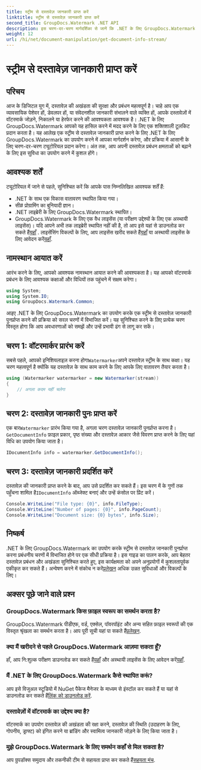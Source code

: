 ```yaml
---
title: स्ट्रीम से दस्तावेज़ जानकारी प्राप्त करें
linktitle: स्ट्रीम से दस्तावेज़ जानकारी प्राप्त करें
second_title: GroupDocs.Watermark .NET API
description: इस चरण-दर-चरण मार्गदर्शिका से जानें कि .NET के लिए GroupDocs.Watermark का उपयोग करके स्ट्रीम से दस्तावेज़ जानकारी कैसे प्राप्त करें। आपकी दस्तावेज़ प्रबंधन क्षमताएँ सहजता से।
weight: 12
url: /hi/net/document-manipulation/get-document-info-stream/
---
```


# स्ट्रीम से दस्तावेज़ जानकारी प्राप्त करें

## परिचय
आज के डिजिटल युग में, दस्तावेज़ की अखंडता की सुरक्षा और प्रबंधन महत्वपूर्ण है। चाहे आप एक व्यावसायिक पेशेवर हों, डेवलपर हों, या संवेदनशील जानकारी संभालने वाले व्यक्ति हों, आपके दस्तावेज़ों में वॉटरमार्क जोड़ने, निकालने या हेरफेर करने की आवश्यकता आवश्यक है। .NET के लिए GroupDocs.Watermark आपको यह हासिल करने में मदद करने के लिए एक शक्तिशाली टूलकिट प्रदान करता है। यह आलेख एक स्ट्रीम से दस्तावेज़ जानकारी प्राप्त करने के लिए .NET के लिए GroupDocs.Watermark का उपयोग करने में आपका मार्गदर्शन करेगा, और प्रक्रिया में आसानी के लिए चरण-दर-चरण ट्यूटोरियल प्रदान करेगा। अंत तक, आप अपनी दस्तावेज़ प्रबंधन क्षमताओं को बढ़ाने के लिए इस सुविधा का उपयोग करने में कुशल होंगे।
## आवश्यक शर्तें
ट्यूटोरियल में जाने से पहले, सुनिश्चित करें कि आपके पास निम्नलिखित आवश्यक शर्तें हैं:
- .NET के साथ एक विकास वातावरण स्थापित किया गया।
- सी# प्रोग्रामिंग का बुनियादी ज्ञान।
- .NET लाइब्रेरी के लिए GroupDocs.Watermark स्थापित।
- GroupDocs.Watermark के लिए एक वैध लाइसेंस (या परीक्षण उद्देश्यों के लिए एक अस्थायी लाइसेंस)।
 यदि आपने अभी तक लाइब्रेरी स्थापित नहीं की है, तो आप इसे यहां से डाउनलोड कर सकते हैं[यहाँ](https://releases.groupdocs.com/Watermark/net/) . लाइसेंसिंग विकल्पों के लिए, आप लाइसेंस खरीद सकते हैं[यहाँ](https://purchase.groupdocs.com/buy) या अस्थायी लाइसेंस के लिए आवेदन करें[यहाँ](https://purchase.groupdocs.com/temporary-license/).
## नामस्थान आयात करें
आरंभ करने के लिए, आपको आवश्यक नामस्थान आयात करने की आवश्यकता है। यह आपको वॉटरमार्क प्रबंधन के लिए आवश्यक कक्षाओं और विधियों तक पहुंचने में सक्षम करेगा।
```csharp
using System;
using System.IO;
using GroupDocs.Watermark.Common;
```
आइए .NET के लिए GroupDocs.Watermark का उपयोग करके एक स्ट्रीम से दस्तावेज़ जानकारी पुनर्प्राप्त करने की प्रक्रिया को सरल चरणों में विभाजित करें। यह सुनिश्चित करने के लिए प्रत्येक चरण विस्तृत होगा कि आप अवधारणाओं को समझें और उन्हें प्रभावी ढंग से लागू कर सकें।
## चरण 1: वॉटरमार्कर प्रारंभ करें
 सबसे पहले, आपको इनिशियलाइज़ करना होगा`Watermarker`अपने दस्तावेज़ स्ट्रीम के साथ कक्षा। यह चरण महत्वपूर्ण है क्योंकि यह दस्तावेज़ के साथ काम करने के लिए आपके लिए वातावरण तैयार करता है।
```csharp
using (Watermarker watermarker = new Watermarker(stream))
{
    // अगला कदम यहीं चलेगा
}
```
## चरण 2: दस्तावेज़ जानकारी पुनः प्राप्त करें
 एक बार`Watermarker` प्रारंभ किया गया है, अगला चरण दस्तावेज़ जानकारी पुनर्प्राप्त करना है।`GetDocumentInfo` फ़ाइल प्रकार, पृष्ठ संख्या और दस्तावेज़ आकार जैसे विवरण प्राप्त करने के लिए यहां विधि का उपयोग किया जाता है।
```csharp
IDocumentInfo info = watermarker.GetDocumentInfo();
```
## चरण 3: दस्तावेज़ जानकारी प्रदर्शित करें
 दस्तावेज़ की जानकारी प्राप्त करने के बाद, आप उसे प्रदर्शित कर सकते हैं। इस चरण में के गुणों तक पहुँचना शामिल है`IDocumentInfo` ऑब्जेक्ट बनाएं और उन्हें कंसोल पर प्रिंट करें।
```csharp
Console.WriteLine("File type: {0}", info.FileType);
Console.WriteLine("Number of pages: {0}", info.PageCount);
Console.WriteLine("Document size: {0} bytes", info.Size);
```

## निष्कर्ष
 .NET के लिए GroupDocs.Watermark का उपयोग करके स्ट्रीम से दस्तावेज़ जानकारी पुनर्प्राप्त करना प्रबंधनीय चरणों में विभाजित होने पर एक सीधी प्रक्रिया है। इस गाइड का पालन करके, आप बेहतर दस्तावेज़ प्रबंधन और अखंडता सुनिश्चित करते हुए, इस कार्यक्षमता को अपने अनुप्रयोगों में कुशलतापूर्वक एकीकृत कर सकते हैं। अन्वेषण करने में संकोच न करें[प्रलेखन](https://tutorials.groupdocs.com/Watermark/net/) अधिक उन्नत सुविधाओं और विकल्पों के लिए।
## अक्सर पूछे जाने वाले प्रश्न
### GroupDocs.Watermark किस फ़ाइल स्वरूप का समर्थन करता है?
 GroupDocs.Watermark पीडीएफ, वर्ड, एक्सेल, पॉवरपॉइंट और अन्य सहित फ़ाइल स्वरूपों की एक विस्तृत श्रृंखला का समर्थन करता है। आप पूरी सूची यहां पा सकते हैं[प्रलेखन](https://tutorials.groupdocs.com/Watermark/net/).
### क्या मैं खरीदने से पहले GroupDocs.Watermark आज़मा सकता हूँ?
 हाँ, आप नि:शुल्क परीक्षण डाउनलोड कर सकते हैं[यहाँ](https://releases.groupdocs.com/) और अस्थायी लाइसेंस के लिए आवेदन करें[यहाँ](https://purchase.groupdocs.com/temporary-license/).
### मैं .NET के लिए GroupDocs.Watermark कैसे स्थापित करूं?
 आप इसे विजुअल स्टूडियो में NuGet पैकेज मैनेजर के माध्यम से इंस्टॉल कर सकते हैं या यहां से डाउनलोड कर सकते हैं[लिंक को डाउनलोड करें](https://releases.groupdocs.com/Watermark/net/).
### दस्तावेज़ों में वॉटरमार्क का उद्देश्य क्या है?
वॉटरमार्क का उपयोग दस्तावेज़ की अखंडता की रक्षा करने, दस्तावेज़ की स्थिति (उदाहरण के लिए, गोपनीय, ड्राफ्ट) को इंगित करने या ब्रांडिंग और स्वामित्व जानकारी जोड़ने के लिए किया जाता है।
### मुझे GroupDocs.Watermark के लिए समर्थन कहाँ से मिल सकता है?
 आप ग्रुपडॉक्स समुदाय और तकनीकी टीम से सहायता प्राप्त कर सकते हैं[सहयता मंच](https://forum.groupdocs.com/c/watermark/19).